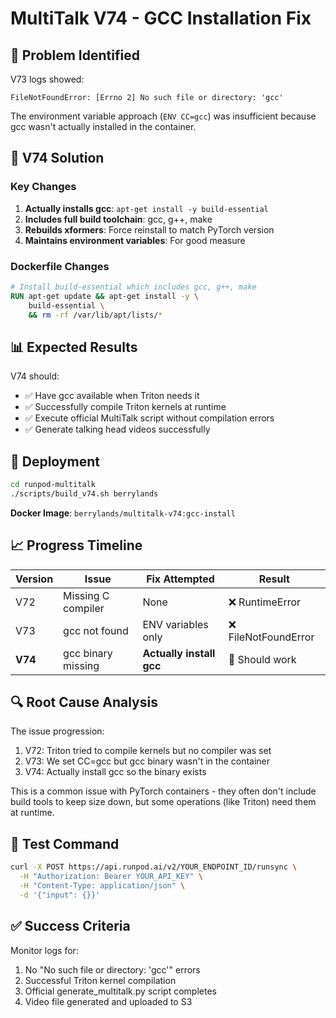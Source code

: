 # MultiTalk V74 - GCC Installation Fix

## 🔧 Problem Identified

V73 logs showed:
```
FileNotFoundError: [Errno 2] No such file or directory: 'gcc'
```

The environment variable approach (`ENV CC=gcc`) was insufficient because gcc wasn't actually installed in the container.

## 🎯 V74 Solution

### Key Changes
1. **Actually installs gcc**: `apt-get install -y build-essential`
2. **Includes full build toolchain**: gcc, g++, make
3. **Rebuilds xformers**: Force reinstall to match PyTorch version
4. **Maintains environment variables**: For good measure

### Dockerfile Changes
```dockerfile
# Install build-essential which includes gcc, g++, make
RUN apt-get update && apt-get install -y \
    build-essential \
    && rm -rf /var/lib/apt/lists/*
```

## 📊 Expected Results

V74 should:
- ✅ Have gcc available when Triton needs it
- ✅ Successfully compile Triton kernels at runtime
- ✅ Execute official MultiTalk script without compilation errors
- ✅ Generate talking head videos successfully

## 🚀 Deployment

```bash
cd runpod-multitalk
./scripts/build_v74.sh berrylands
```

**Docker Image**: `berrylands/multitalk-v74:gcc-install`

## 📈 Progress Timeline

| Version | Issue | Fix Attempted | Result |
|---------|-------|---------------|---------|
| V72 | Missing C compiler | None | ❌ RuntimeError |
| V73 | gcc not found | ENV variables only | ❌ FileNotFoundError |
| **V74** | gcc binary missing | **Actually install gcc** | 🎯 Should work |

## 🔍 Root Cause Analysis

The issue progression:
1. V72: Triton tried to compile kernels but no compiler was set
2. V73: We set CC=gcc but gcc binary wasn't in the container
3. V74: Actually install gcc so the binary exists

This is a common issue with PyTorch containers - they often don't include build tools to keep size down, but some operations (like Triton) need them at runtime.

## 🧪 Test Command

```bash
curl -X POST https://api.runpod.ai/v2/YOUR_ENDPOINT_ID/runsync \
  -H "Authorization: Bearer YOUR_API_KEY" \
  -H "Content-Type: application/json" \
  -d '{"input": {}}'
```

## ✅ Success Criteria

Monitor logs for:
1. No "No such file or directory: 'gcc'" errors
2. Successful Triton kernel compilation
3. Official generate_multitalk.py script completes
4. Video file generated and uploaded to S3